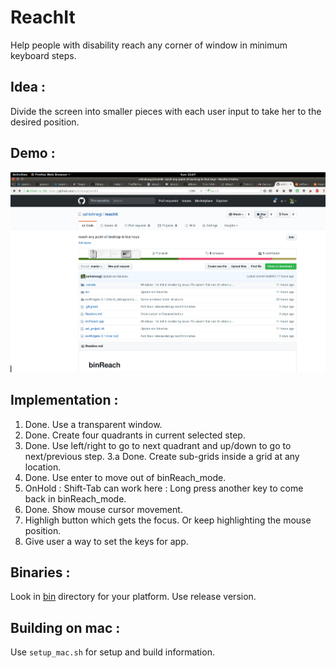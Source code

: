 # ReachIt

Help people with disability reach any corner of window in minimum keyboard steps.

## Idea :
Divide the screen into smaller pieces with each user input to take her to the desired position.

## Demo :

![Demo gif](https://github.com/ashishnegi/reachit/raw/master/demo.gif)

## Implementation :
1. Done. Use a transparent window.
2. Done. Create four quadrants in current selected step.
3. Done. Use left/right to go to next quadrant
         and up/down to go to next/previous step.
3.a Done. Create sub-grids inside a grid at any location.
4. Done. Use enter to move out of binReach_mode.
5. OnHold : Shift-Tab can work here : Long press another key to come back in binReach_mode.
6. Done. Show mouse cursor movement.
7. Highligh button which gets the focus. Or keep highlighting the mouse position.
8. Give user a way to set the keys for app.

## Binaries :
Look in [bin](https://github.com/ashishnegi/reachit/tree/master/bin) directory for your platform. Use release version.

## Building on mac :
Use `setup_mac.sh` for setup and build information.
